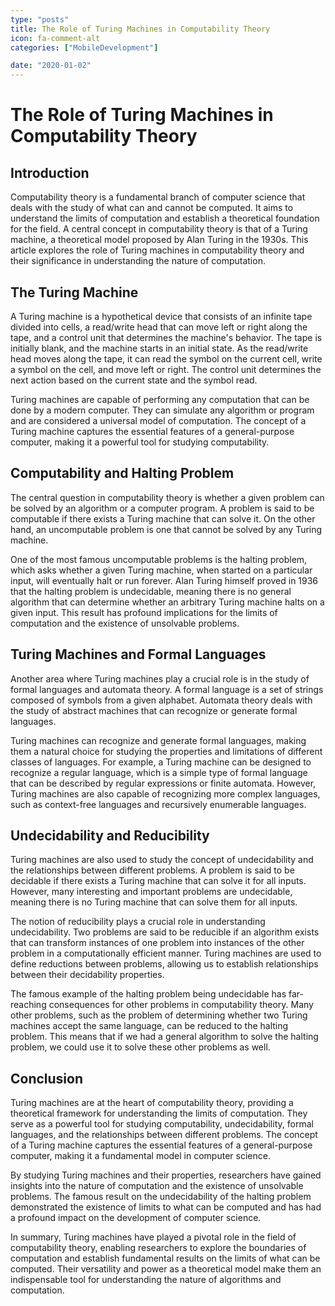 ```yaml
---
type: "posts"
title: The Role of Turing Machines in Computability Theory
icon: fa-comment-alt
categories: ["MobileDevelopment"]

date: "2020-01-02"
---
```




# The Role of Turing Machines in Computability Theory

## Introduction

Computability theory is a fundamental branch of computer science that deals with the study of what can and cannot be computed. It aims to understand the limits of computation and establish a theoretical foundation for the field. A central concept in computability theory is that of a Turing machine, a theoretical model proposed by Alan Turing in the 1930s. This article explores the role of Turing machines in computability theory and their significance in understanding the nature of computation.

## The Turing Machine

A Turing machine is a hypothetical device that consists of an infinite tape divided into cells, a read/write head that can move left or right along the tape, and a control unit that determines the machine's behavior. The tape is initially blank, and the machine starts in an initial state. As the read/write head moves along the tape, it can read the symbol on the current cell, write a symbol on the cell, and move left or right. The control unit determines the next action based on the current state and the symbol read.

Turing machines are capable of performing any computation that can be done by a modern computer. They can simulate any algorithm or program and are considered a universal model of computation. The concept of a Turing machine captures the essential features of a general-purpose computer, making it a powerful tool for studying computability.

## Computability and Halting Problem

The central question in computability theory is whether a given problem can be solved by an algorithm or a computer program. A problem is said to be computable if there exists a Turing machine that can solve it. On the other hand, an uncomputable problem is one that cannot be solved by any Turing machine.

One of the most famous uncomputable problems is the halting problem, which asks whether a given Turing machine, when started on a particular input, will eventually halt or run forever. Alan Turing himself proved in 1936 that the halting problem is undecidable, meaning there is no general algorithm that can determine whether an arbitrary Turing machine halts on a given input. This result has profound implications for the limits of computation and the existence of unsolvable problems.

## Turing Machines and Formal Languages

Another area where Turing machines play a crucial role is in the study of formal languages and automata theory. A formal language is a set of strings composed of symbols from a given alphabet. Automata theory deals with the study of abstract machines that can recognize or generate formal languages.

Turing machines can recognize and generate formal languages, making them a natural choice for studying the properties and limitations of different classes of languages. For example, a Turing machine can be designed to recognize a regular language, which is a simple type of formal language that can be described by regular expressions or finite automata. However, Turing machines are also capable of recognizing more complex languages, such as context-free languages and recursively enumerable languages.

## Undecidability and Reducibility

Turing machines are also used to study the concept of undecidability and the relationships between different problems. A problem is said to be decidable if there exists a Turing machine that can solve it for all inputs. However, many interesting and important problems are undecidable, meaning there is no Turing machine that can solve them for all inputs.

The notion of reducibility plays a crucial role in understanding undecidability. Two problems are said to be reducible if an algorithm exists that can transform instances of one problem into instances of the other problem in a computationally efficient manner. Turing machines are used to define reductions between problems, allowing us to establish relationships between their decidability properties.

The famous example of the halting problem being undecidable has far-reaching consequences for other problems in computability theory. Many other problems, such as the problem of determining whether two Turing machines accept the same language, can be reduced to the halting problem. This means that if we had a general algorithm to solve the halting problem, we could use it to solve these other problems as well.

## Conclusion

Turing machines are at the heart of computability theory, providing a theoretical framework for understanding the limits of computation. They serve as a powerful tool for studying computability, undecidability, formal languages, and the relationships between different problems. The concept of a Turing machine captures the essential features of a general-purpose computer, making it a fundamental model in computer science.

By studying Turing machines and their properties, researchers have gained insights into the nature of computation and the existence of unsolvable problems. The famous result on the undecidability of the halting problem demonstrated the existence of limits to what can be computed and has had a profound impact on the development of computer science.

In summary, Turing machines have played a pivotal role in the field of computability theory, enabling researchers to explore the boundaries of computation and establish fundamental results on the limits of what can be computed. Their versatility and power as a theoretical model make them an indispensable tool for understanding the nature of algorithms and computation.
